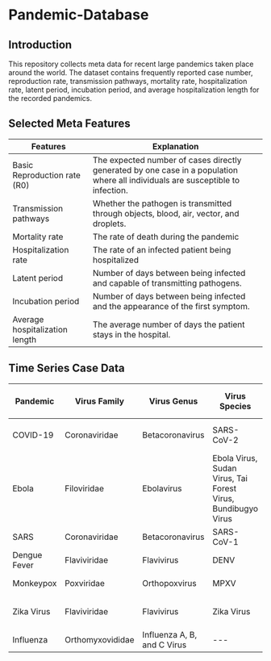 # Pandemic-Database

## Introduction
This repository collects meta data for recent large pandemics taken place around the world. The dataset contains frequently reported case number, reproduction rate, transmission pathways, mortality rate, hospitalization rate, latent period, incubation period, and average hospitalization length for the recorded pandemics. 

## Selected Meta Features
| Features | Explanation |
| --- | --- |
| Basic Reproduction rate (R0) | The expected number of cases directly generated by one case in a population where all individuals are susceptible to infection.
| Transmission pathways | Whether the pathogen is transmitted through objects, blood, air, vector, and droplets. 
| Mortality rate | The rate of death during the pandemic
| Hospitalization rate | The rate of an infected patient being hospitalized
| Latent period | Number of days between being infected and capable of transmitting pathogens. 
| Incubation period | Number of days between being infected and the appearance of the first symptom.
| Average hospitalization length | The average number of days the patient stays in the hospital.

## Time Series Case Data
| Pandemic | Virus Family | Virus Genus | Virus Species | Frequency | Data Start Time | Data End Time | Collected Area | Data Source |
| --- | --- | --- | --- | --- | --- | --- | --- | --- |
| COVID-19 | Coronaviridae	| Betacoronavirus	| SARS-CoV-2 | Daily | 2020-01-03 | 2023-10-25* | World | https://beta.healthdata.gov/Hospital/COVID-19-Reported-Patient-Impact-and-Hospital-Capa/g62h-syeh / https://covid19.who.int/data  |
| Ebola | Filoviridae	| Ebolavirus	| Ebola Virus, Sudan Virus, Tai Forest Virus, Bundibugyo Virus | Weekly | March 2014 | April 2016 | Africa | https://www.cdc.gov/vhf/ebola/history/2014-2016-outbreak/case-counts.html |
| SARS | Coronaviridae	| Betacoronavirus	| SARS-CoV-1 | Daily | March 2003 | July 2003 | World | https://www.kaggle.com/datasets/imdevskp/sars-outbreak-2003-complete-dataset |
| Dengue Fever | Flaviviridae	| Flavivirus	| DENV | Weekly | May 1990 | July 2010 | South America | https://www.kaggle.com/datasets/arashnic/epidemy |
| Monkeypox | Poxviridae | Orthopoxvirus	| MPXV | Daily | May 2022 | July 2023 | World | https://ourworldindata.org/monkeypox |
| Zika Virus | Flaviviridae	| Flavivirus	| Zika Virus | Weekly | November 2015 | July 2016 | South/Central America, Caribbean | https://www3.paho.org/data/index.php/en/mnu-topics/zika-weekly-en/ |
| Influenza | Orthomyxovididae | Influenza A, B, and C Virus	| --- | Weekly | December 1997 | July 2023 | United States | https://gis.cdc.gov/grasp/fluview/fluportaldashboard.html |
